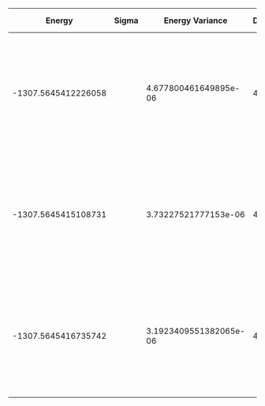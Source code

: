 | Energy              | Sigma | Energy Variance        | DOF | Einf                | Method                                                       | Data Repository |
|---------------------|-------|------------------------|-----|---------------------|--------------------------------------------------------------|-----------------|
| -1307.5645412226058 |       | 4.677800461649895e-06  | 466 | -1295.3742888935299 | DMRG (bond dimension 310) using fork tensor product states with U(1) symmetries for charge and spin sector |                 |
| -1307.5645415108731 |       | 3.73227521777153e-06   | 466 | -1295.3742888935299 | DMRG (bond dimension 330) using fork tensor product states with U(1) symmetries for charge and spin sector |                 |
| -1307.5645416735742 |       | 3.1923409551382065e-06 | 466 | -1295.3742888935299 | DMRG (bond dimension 350) using fork tensor product states with U(1) symmetries for charge and spin sector |                 |
